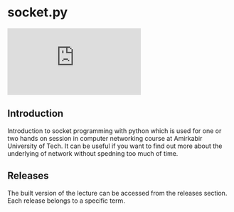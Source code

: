 # socket.py

[![GitHub release (latest by date)](https://img.shields.io/github/v/release/cng-by-example/socket.py?label=Lecture&logo=github&style=for-the-badge)](https://github.com/cng-by-example/socket.py/releases/latest)

## Introduction

Introduction to socket programming with python which is used for one or two hands on session in computer networking course at Amirkabir University of Tech.
It can be useful if you want to find out more about the underlying of network without spedning too much of time.

## Releases

The built version of the lecture can be accessed from the releases section. Each release belongs to a specific term.
